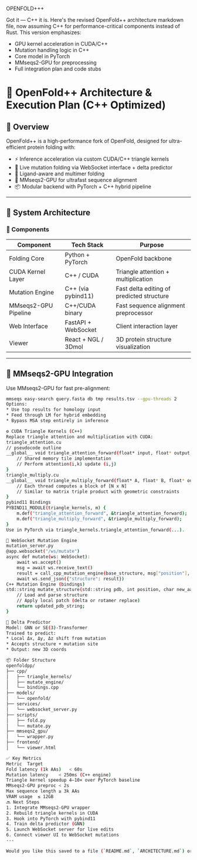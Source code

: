 OPENFOLD+++

Got it — C++ it is. Here's the revised OpenFold++ architecture markdown file, now assuming C++ for performance-critical components instead of Rust. This version emphasizes:
* GPU kernel acceleration in CUDA/C++
* Mutation handling logic in C++
* Core model in PyTorch
* MMseqs2-GPU for preprocessing
* Full integration plan and code stubs

# 🧬 OpenFold++ Architecture & Execution Plan (C++ Optimized)

## 🚀 Overview

OpenFold++ is a high-performance fork of OpenFold, designed for ultra-efficient protein folding with:

- ⚡ Inference acceleration via custom CUDA/C++ triangle kernels
- 🔁 Live mutation folding via WebSocket interface + delta predictor
- 🧠 Ligand-aware and multimer folding
- 🧬 MMseqs2-GPU for ultrafast sequence alignment
- 📦 Modular backend with PyTorch + C++ hybrid pipeline

---

## 🧱 System Architecture

### 🔹 Components

| Component             | Tech Stack            | Purpose                                 |
|----------------------|------------------------|-----------------------------------------|
| Folding Core         | Python + PyTorch       | OpenFold backbone                       |
| CUDA Kernel Layer    | C++ / CUDA             | Triangle attention + multiplication     |
| Mutation Engine      | C++ (via pybind11)     | Fast delta editing of predicted structure |
| MMseqs2-GPU Pipeline | C++/CUDA binary        | Fast sequence alignment preprocessor    |
| Web Interface        | FastAPI + WebSocket    | Client interaction layer                |
| Viewer               | React + NGL / 3Dmol     | 3D protein structure visualization      |

---

## 🔗 MMseqs2-GPU Integration

Use MMseqs2-GPU for fast pre-alignment:

```bash
mmseqs easy-search query.fasta db tmp results.tsv --gpu-threads 2
Options:
* Use top results for homology input
* Feed through LM for hybrid embedding
* Bypass MSA step entirely in inference

⚙️ CUDA Triangle Kernels (C++)
Replace triangle attention and multiplication with CUDA:
triangle_attention.cu
// pseudocode outline
__global__ void triangle_attention_forward(float* input, float* output, int N, int C) {
    // Shared memory tile implementation
    // Perform attention(i,k) update (i,j)
}
triangle_multiply.cu
__global__ void triangle_multiply_forward(float* A, float* B, float* out, int N, int C) {
    // Each thread computes a block of [N x N]
    // Similar to matrix triple product with geometric constraints
}
pybind11 Bindings
PYBIND11_MODULE(triangle_kernels, m) {
    m.def("triangle_attention_forward", &triangle_attention_forward);
    m.def("triangle_multiply_forward", &triangle_multiply_forward);
}
Use in PyTorch via triangle_kernels.triangle_attention_forward(...).

🔌 WebSocket Mutation Engine
mutation_server.py
@app.websocket("/ws/mutate")
async def mutate(ws: WebSocket):
    await ws.accept()
    msg = await ws.receive_text()
    result = call_cpp_mutation_engine(base_structure, msg["position"], msg["new_aa"])
    await ws.send_json({"structure": result})
C++ Mutation Engine (bindings)
std::string mutate_structure(std::string pdb, int position, char new_aa) {
    // Load and parse structure
    // Apply local patch (delta or rotamer replace)
    return updated_pdb_string;
}

🧬 Delta Predictor
Model: GNN or SE(3)-Transformer
Trained to predict:
* Local Δx, Δy, Δz shift from mutation
* Accepts structure + mutation site
* Output: new 3D coords

📦 Folder Structure
openfoldpp/
├── cpp/
│   ├── triangle_kernels/
│   ├── mutate_engine/
│   └── bindings.cpp
├── models/
│   └── openfold/
├── services/
│   └── websocket_server.py
├── scripts/
│   ├── fold.py
│   └── mutate.py
├── mmseqs2_gpu/
│   └── wrapper.py
├── frontend/
│   └── viewer.html

✅ Key Metrics
Metric	Target
Fold latency (1k AAs)	< 60s
Mutation latency	< 250ms (C++ engine)
Triangle kernel speedup	4–10× over PyTorch baseline
MMseqs2-GPU preproc	< 2s
Max sequence length	≥ 3k AAs
VRAM usage	≤ 12GB
🔜 Next Steps
1. Integrate MMseqs2-GPU wrapper
2. Rebuild triangle kernels in CUDA
3. Hook into PyTorch with pybind11
4. Train delta predictor (GNN)
5. Launch WebSocket server for live edits
6. Connect viewer UI to WebSocket mutations
---

Would you like this saved to a file (`README.md`, `ARCHITECTURE.md`) or packaged into a GitHub project scaffold? I can also help scaffold the `triangle_kernels/` C++ folder if you’re ready to code.
